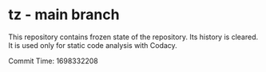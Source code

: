# tz - main branch

This repository contains frozen state of the repository.
Its history is cleared. It is used only for static code
analysis with Codacy.

Commit Time: 1698332208